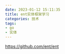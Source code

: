 ```yaml
---
date: 2023-01-12 15:11:35
title: ent实体框架学习
categories: 技术
tags:
- go
- 实体
---
```



https://github.com/ent/ent